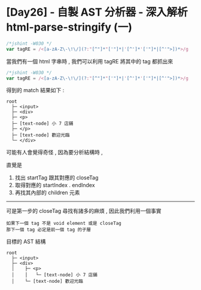 # [Day26] - 自製 AST 分析器 - 深入解析 html-parse-stringify (一)

```javascript
/*jshint -W030 */
var tagRE = /<[a-zA-Z\-\!\/](?:"[^"]*"['"]*|'[^']*'['"]*|[^'">])*>/g
```

當我們有一個 html 字串時 , 我們可以利用 tagRE 將其中的 tag 都抓出來

```javascript
/*jshint -W030 */
var tagRE = /<[a-zA-Z\-\!\/](?:"[^"]*"['"]*|'[^']*'['"]*|[^'">])*>/g
```

得到的 match 結果如下 : 

```
root
  ├─ <input>
  ├─ <div>
  ├─ <p>
  ├─ [text-node] 小 7 店鋪 
  ├─ </p>
  ├─ [text-node] 歡迎光臨
  └─ </div>
```

可能有人會覺得奇怪 , 因為要分析結構時 , 

直覺是

1. 找出 startTag 跟其對應的 closeTag 
2. 取得對應的 startIndex . endIndex
3. 再找其內部的 children 元素

-----

可是第一步的 closeTag 尋找有諸多的麻煩 , 因此我們利用一個事實

```
如果下一個 tag 不是 void element 或是 closeTag
那下一個 tag 必定是前一個 tag 的子層
```


目標的 AST 結構

```
root
  ├─ <input>
  ├─ <div>
  │    ├─ <p>
  │    │   └─ [text-node] 小 7 店鋪 
  │    └─ [text-node] 歡迎光臨
```
